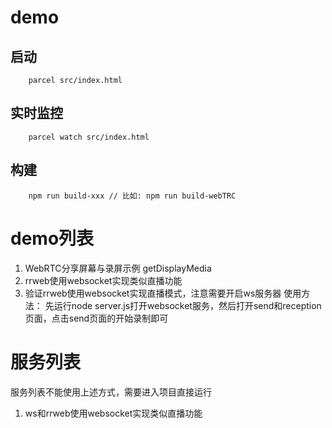 # demo

## 启动

```
    parcel src/index.html
```

## 实时监控

```
    parcel watch src/index.html
```

## 构建

```
    npm run build-xxx // 比如: npm run build-webTRC
```

# demo列表 

1. WebRTC分享屏幕与录屏示例 getDisplayMedia 
2. rrweb使用websocket实现类似直播功能
3. 验证rrweb使用websocket实现直播模式，注意需要开启ws服务器
    使用方法：
        先运行node server.js打开websocket服务，然后打开send和reception页面，点击send页面的开始录制即可


# 服务列表  
服务列表不能使用上述方式，需要进入项目直接运行

1. ws和rrweb使用websocket实现类似直播功能